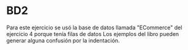 # BD2
Para este ejercicio se usó la base de datos llamada "ECommerce" del ejercicio 4 porque tenía filas de datos
Los ejemplos del libro pueden generar alguna confusión por la indentación.  
